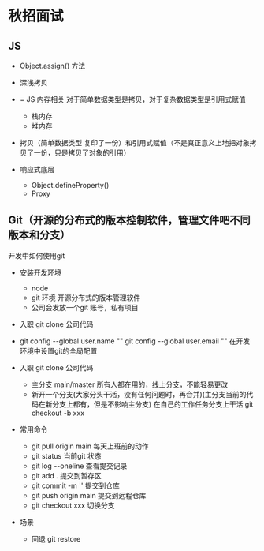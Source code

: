 # 秋招面试

## JS
- Object.assign() 方法
- 深浅拷贝
- = JS 内存相关 对于简单数据类型是拷贝，对于复杂数据类型是引用式赋值
    - 栈内存
    - 堆内存
- 拷贝（简单数据类型 复印了一份）和引用式赋值（不是真正意义上地把对象拷贝了一份，只是拷贝了对象的引用）

- 响应式底层
    - Object.defineProperty()
    - Proxy

## Git（开源的分布式的版本控制软件，管理文件吧不同版本和分支）
开发中如何使用git

- 安装开发环境
    - node
    - git 环境 开源分布式的版本管理软件
    - 公司会发放一个git 账号，私有项目

- 入职 git clone 公司代码
- git config --global user.name ""
    git config --global user.email "" 在开发环境中设置git的全局配置
- 入职 git clone 公司代码
    - 主分支 main/master
        所有人都在用的，线上分支，不能轻易更改
    - 新开一个分支(大家分头干活，没有任何问题时，再合并)(主分支当前的代码在新分支上都有，但是不影响主分支)
        在自己的工作任务分支上干活
        git checkout -b xxx 
- 常用命令
    - git pull origin main 每天上班前的动作
    - git status 当前git 状态
    - git log --oneline 查看提交记录
    - git add . 提交到暂存区
    - git commit -m '' 提交到仓库
    - git push origin main 提交到远程仓库
    - git checkout xxx 切换分支
- 场景
    - 回退
        git restore




